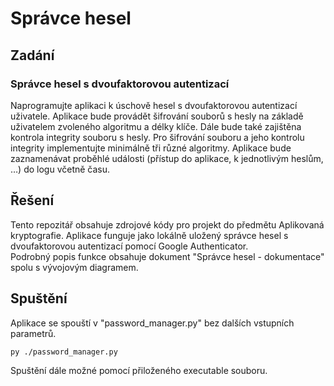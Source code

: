 # Správce hesel
## Zadání
### Správce hesel s dvoufaktorovou autentizací
Naprogramujte aplikaci k úschově hesel s dvoufaktorovou autentizací uživatele. Aplikace bude 
provádět šifrování souborů s hesly na základě uživatelem zvoleného algoritmu a délky klíče.
Dále bude také zajištěna kontrola integrity souboru s hesly. Pro šifrování souboru a jeho
kontrolu integrity implementujte minimálně tři různé algoritmy. Aplikace bude zaznamenávat
proběhlé události (přístup do aplikace, k jednotlivým heslům, …) do logu včetně času.

## Řešení
Tento repozitář obsahuje zdrojové kódy pro projekt do předmětu Aplikovaná kryptografie. Aplikace funguje jako lokálně
uložený správce hesel s dvoufaktorovou autentizací pomocí Google Authenticator. 
<br> Podrobný popis funkce obsahuje dokument "Správce hesel - dokumentace" spolu s vývojovým diagramem.

## Spuštění
Aplikace se spouští v "password_manager.py" bez dalších vstupních parametrů.
```Bash
py ./password_manager.py
```
Spuštění dále možné pomocí přiloženého executable souboru.